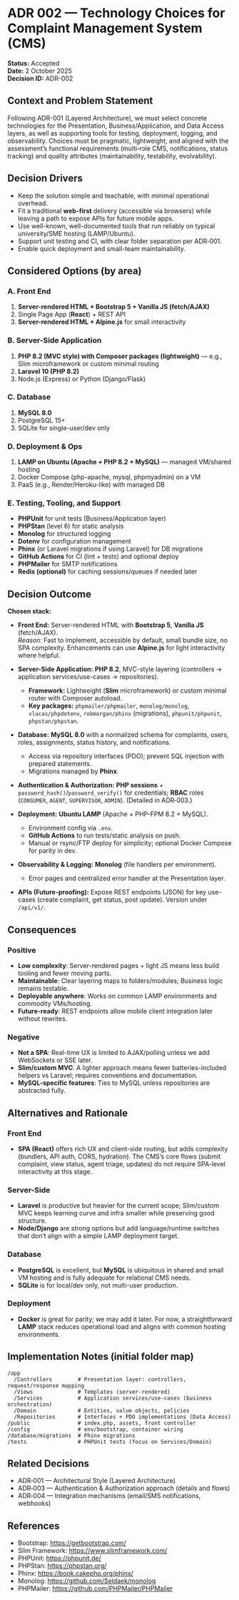 # ADR 002 — Technology Choices for Complaint Management System (CMS)

**Status:** Accepted  
**Date:** 2 October 2025  
**Decision ID:** ADR-002

## Context and Problem Statement
Following ADR-001 (Layered Architecture), we must select concrete technologies for the Presentation, Business/Application, and Data Access layers, as well as supporting tools for testing, deployment, logging, and observability. Choices must be pragmatic, lightweight, and aligned with the assessment’s functional requirements (multi‑role CMS, notifications, status tracking) and quality attributes (maintainability, testability, evolvability).

## Decision Drivers
- Keep the solution simple and teachable, with minimal operational overhead.
- Fit a traditional **web-first** delivery (accessible via browsers) while leaving a path to expose APIs for future mobile apps.
- Use well-known, well-documented tools that run reliably on typical university/SME hosting (LAMP/Ubuntu).
- Support unit testing and CI, with clear folder separation per ADR‑001.
- Enable quick deployment and small-team maintainability.

## Considered Options (by area)

### A. Front End
1. **Server-rendered HTML + Bootstrap 5 + Vanilla JS (fetch/AJAX)**
2. Single Page App (**React**) + REST API
3. **Server-rendered HTML + Alpine.js** for small interactivity

### B. Server-Side Application
1. **PHP 8.2 (MVC style) with Composer packages (lightweight)** — e.g., Slim microframework or custom minimal routing
2. **Laravel 10 (PHP 8.2)**
3. Node.js (Express) or Python (Django/Flask)

### C. Database
1. **MySQL 8.0**
2. PostgreSQL 15+
3. SQLite for single-user/dev only

### D. Deployment & Ops
1. **LAMP on Ubuntu (Apache + PHP 8.2 + MySQL)** — managed VM/shared hosting
2. Docker Compose (php-apache, mysql, phpmyadmin) on a VM
3. PaaS (e.g., Render/Heroku-like) with managed DB

### E. Testing, Tooling, and Support
- **PHPUnit** for unit tests (Business/Application layer)
- **PHPStan** (level 6) for static analysis
- **Monolog** for structured logging
- **Dotenv** for configuration management
- **Phinx** (or Laravel migrations if using Laravel) for DB migrations
- **GitHub Actions** for CI (lint + tests) and optional deploy
- **PHPMailer** for SMTP notifications
- **Redis (optional)** for caching sessions/queues if needed later

## Decision Outcome
**Chosen stack:**

- **Front End:** Server-rendered HTML with **Bootstrap 5**, **Vanilla JS** (fetch/AJAX).  
  _Reason:_ Fast to implement, accessible by default, small bundle size, no SPA complexity. Enhancements can use **Alpine.js** for light interactivity where helpful.

- **Server-Side Application:** **PHP 8.2**, MVC-style layering (controllers → application services/use-cases → repositories).  
  - **Framework:** Lightweight (**Slim** microframework) or custom minimal router with Composer autoload.  
  - **Key packages:** `phpmailer/phpmailer`, `monolog/monolog`, `vlucas/phpdotenv`, `robmorgan/phinx` (migrations), `phpunit/phpunit`, `phpstan/phpstan`.

- **Database:** **MySQL 8.0** with a normalized schema for complaints, users, roles, assignments, status history, and notifications.  
  - Access via repository interfaces (PDO); prevent SQL injection with prepared statements.  
  - Migrations managed by **Phinx**.

- **Authentication & Authorization:** **PHP sessions** + `password_hash()`/`password_verify()` for credentials; **RBAC** roles (`CONSUMER`, `AGENT`, `SUPERVISOR`, `ADMIN`). (Detailed in ADR‑003.)

- **Deployment:** **Ubuntu LAMP** (Apache + PHP-FPM 8.2 + MySQL).  
  - Environment config via `.env`.  
  - **GitHub Actions** to run tests/static analysis on push.  
  - Manual or rsync/FTP deploy for simplicity; optional Docker Compose for parity in dev.

- **Observability & Logging:** **Monolog** (file handlers per environment).  
  - Error pages and centralized error handler at the Presentation layer.

- **APIs (Future-proofing):** Expose REST endpoints (JSON) for key use-cases (create complaint, get status, post update). Version under `/api/v1/`.

## Consequences

### Positive
- **Low complexity**: Server-rendered pages + light JS means less build tooling and fewer moving parts.
- **Maintainable**: Clear layering maps to folders/modules; Business logic remains testable.
- **Deployable anywhere**: Works on common LAMP environments and commodity VMs/hosting.
- **Future-ready**: REST endpoints allow mobile client integration later without rewrites.

### Negative
- **Not a SPA**: Real-time UX is limited to AJAX/polling unless we add WebSockets or SSE later.
- **Slim/custom MVC**: A lighter approach means fewer batteries-included helpers vs Laravel; requires conventions and documentation.
- **MySQL-specific features**: Ties to MySQL unless repositories are abstracted fully.

## Alternatives and Rationale

### Front End
- **SPA (React)** offers rich UX and client-side routing, but adds complexity (bundlers, API auth, CORS, hydration). The CMS’s core flows (submit complaint, view status, agent triage, updates) do not require SPA-level interactivity at this stage.

### Server-Side
- **Laravel** is productive but heavier for the current scope; Slim/custom MVC keeps learning curve and infra smaller while preserving good structure.  
- **Node/Django** are strong options but add language/runtime switches that don’t align with a simple LAMP deployment target.

### Database
- **PostgreSQL** is excellent, but **MySQL** is ubiquitous in shared and small VM hosting and is fully adequate for relational CMS needs.  
- **SQLite** is for local/dev only, not multi-user production.

### Deployment
- **Docker** is great for parity; we may add it later. For now, a straightforward **LAMP** stack reduces operational load and aligns with common hosting environments.

## Implementation Notes (initial folder map)
```
/app
  /Controllers        # Presentation layer: controllers, request/response mapping
  /Views              # Templates (server-rendered)
  /Services           # Application services/use-cases (business orchestration)
  /Domain             # Entities, value objects, policies
  /Repositories       # Interfaces + PDO implementations (Data Access)
/public               # index.php, assets, front controller
/config               # env/bootstrap, container wiring
/database/migrations  # Phinx migrations
/tests                # PHPUnit tests (focus on Services/Domain)
```

## Related Decisions
- ADR‑001 — Architectural Style (Layered Architecture)
- ADR‑003 — Authentication & Authorization approach (details and flows)
- ADR‑004 — Integration mechanisms (email/SMS notifications, webhooks)

## References
- Bootstrap: https://getbootstrap.com/
- Slim Framework: https://www.slimframework.com/
- PHPUnit: https://phpunit.de/
- PHPStan: https://phpstan.org/
- Phinx: https://book.cakephp.org/phinx/
- Monolog: https://github.com/Seldaek/monolog
- PHPMailer: https://github.com/PHPMailer/PHPMailer
